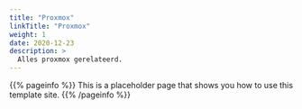 ```yaml
---
title: "Proxmox"
linkTitle: "Proxmox"
weight: 1
date: 2020-12-23
description: >
  Alles proxmox gerelateerd.
---
```


{{% pageinfo %}}
This is a placeholder page that shows you how to use this template site.
{{% /pageinfo %}}
